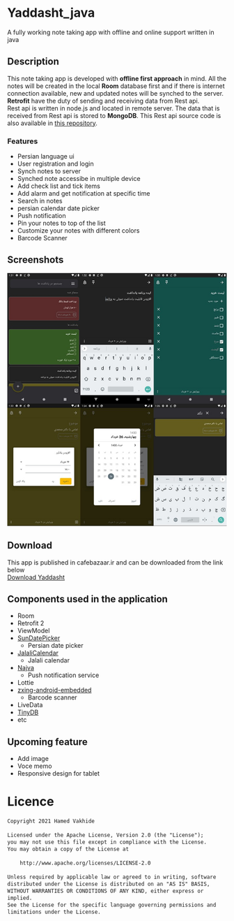 # Yaddasht_java
 A fully working note taking app with offline and online support written in java

## Description 
This note taking app is developed with **offline first approach** in mind. All the notes will be created in the local **Room** database first and if there is internet connection available, new and updated notes will be synched to the server.  
**Retrofit** have the duty of sending and receiving data from Rest api.  
Rest api is written in node.js and located in remote server. The data that is received from Rest api is stored to **MongoDB**. This Rest api source code is also available in [this repository](www.google.com "Yaddasht Rest api").

### Features
- Persian language ui
- User registration and login
- Synch notes to server
- Synched note accessibe in multiple device
- Add check list and tick items
- Add alarm and get notification at specific time
- Search in notes
- persian calendar date picker
- Push notification 
- Pin your notes to top of the list
- Customize your notes with different colors
- Barcode Scanner

## Screenshots

<img src="/image.jpg"/>

## Download
This app is published in cafebazaar.ir and can be downloaded from the link below  
    [Download Yaddasht](https://cafebazaar.ir/app/ir.yaddasht.yaddasht)


## Components used in the application
- Room
- Retrofit 2
- ViewModel
- [SunDatePicker](https://github.com/alirezaafkar/SunDatePicker)
    - Persian date picker
- [JalaliCalendar](https://github.com/razeghi71/JalaliCalendar)
    - Jalali calendar
- [Najva](https://www.najva.com/)
    - Push notification service
- Lottie 
- [zxing-android-embedded](https://github.com/journeyapps/zxing-android-embedded)
    - Barcode scanner
- LiveData
- [TinyDB](https://github.com/kcochibili/TinyDB--Android-Shared-Preferences-Turbo)
- etc

## Upcoming feature
- Add image
- Voce memo
- Responsive design for tablet

# Licence

    Copyright 2021 Hamed Vakhide
    
    Licensed under the Apache License, Version 2.0 (the "License");
    you may not use this file except in compliance with the License.
    You may obtain a copy of the License at
    
        http://www.apache.org/licenses/LICENSE-2.0
    
    Unless required by applicable law or agreed to in writing, software
    distributed under the License is distributed on an "AS IS" BASIS,
    WITHOUT WARRANTIES OR CONDITIONS OF ANY KIND, either express or implied.
    See the License for the specific language governing permissions and
    limitations under the License.
